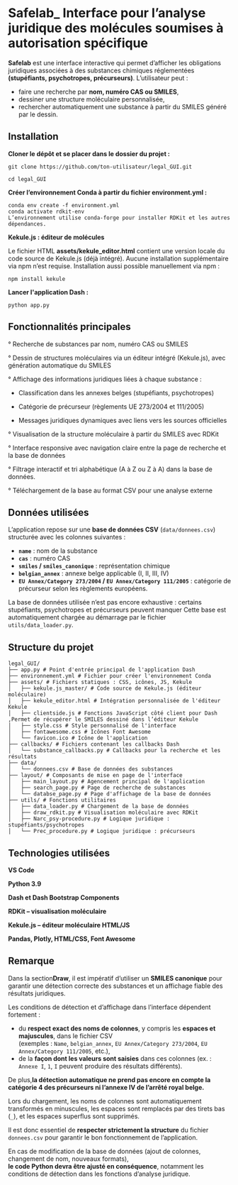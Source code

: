 # Safelab_ Interface pour l’analyse juridique des molécules soumises à autorisation spécifique

 **Safelab** est une interface interactive qui permet d’afficher les obligations juridiques associées à des substances chimiques réglementées **(stupéfiants, psychotropes, précurseurs)**.
 L’utilisateur peut :
  - faire une recherche par **nom, numéro CAS ou SMILES**,
  - dessiner une structure moléculaire personnalisée,
  - rechercher automatiquement une substance à partir du SMILES généré par le dessin.

## Installation

**Cloner le dépôt et se placer dans le dossier du projet :**
```text
git clone https://github.com/ton-utilisateur/legal_GUI.git

cd legal_GUI
```
**Créer l’environnement Conda à partir du fichier environment.yml :**
```text
conda env create -f environment.yml
conda activate rdkit-env
L’environnement utilise conda-forge pour installer RDKit et les autres dépendances.
```
**Kekule.js : éditeur de molécules**

Le fichier HTML **assets/kekule_editor.html** contient une version locale du code source de Kekule.js (déjà intégré).
Aucune installation supplémentaire via npm n’est requise.
Installation aussi possible manuellement via npm :
```text
npm install kekule
```
**Lancer l'application Dash :**
```text
python app.py
```

## Fonctionnalités principales

° Recherche de substances par nom, numéro CAS ou SMILES

° Dessin de structures moléculaires via un éditeur intégré (Kekule.js), avec génération automatique du SMILES

° Affichage des informations juridiques liées à chaque substance :

   - Classification dans les annexes belges (stupéfiants, psychotropes)

   - Catégorie de précurseur (règlements UE 273/2004 et 111/2005)

   - Messages juridiques dynamiques avec liens vers les sources officielles

° Visualisation de la structure moléculaire à partir du SMILES avec RDKit

° Interface responsive avec navigation claire entre la page de recherche et la base de données

° Filtrage interactif et tri alphabétique (A à Z ou Z à A) dans la base de données.

° Téléchargement de la base au format CSV pour une analyse externe
## Données utilisées

L’application repose sur une **base de données CSV** (`data/donnees.csv`) structurée avec les colonnes suivantes :

- **`name`** : nom de la substance
- **`cas`** : numéro CAS
- **`smiles` / `smiles_canonique`** : représentation chimique
- **`belgian_annex`** : annexe belge applicable (I, II, III, IV)
- **`EU Annex/Category 273/2004` / `EU Annex/Category 111/2005`** : catégorie de précurseur selon les règlements européens.
  
La base de données utilisée n’est pas encore exhaustive : certains stupéfiants, psychotropes et précurseurs peuvent manquer
Cette base est automatiquement chargée au démarrage par le fichier `utils/data_loader.py`.

## Structure du projet

```text
legal_GUI/
├── app.py # Point d'entrée principal de l'application Dash
├── environnement.yml # Fichier pour créer l'environnement Conda
├── assets/ # Fichiers statiques : CSS, icônes, JS, Kekule
│   ├── kekule.js_master/ # Code source de Kekule.js (éditeur moléculaire)
│   ├── kekule_editor.html # Intégration personnalisée de l'éditeur Kekule
│   ├── clientside.js # Fonctions JavaScript côté client pour Dash ,Permet de récupérer le SMILES dessiné dans l’éditeur Kekule
│   ├── style.css # Style personnalisé de l'interface
│   ├── fontawesome.css # Icônes Font Awesome
│   └── favicon.ico # Icône de l'application
├── callbacks/ # Fichiers contenant les callbacks Dash
│   └── substance_callbacks.py # Callbacks pour la recherche et les résultats
├── data/
│   └── donnees.csv # Base de données des substances
├── layout/ # Composants de mise en page de l'interface
│   ├── main_layout.py # Agencement principal de l'application
│   ├── search_page.py # Page de recherche de substances
│   └── databse_page.py # Page d'affichage de la base de données
├── utils/ # Fonctions utilitaires
│   ├── data_loader.py # Chargement de la base de données
│   ├── draw_rdkit.py # Visualisation moléculaire avec RDKit
│   ├── Narc_psy-procedure.py # Logique juridique : stupéfiants/psychotropes
│   └── Prec_procedure.py # Logique juridique : précurseurs
```


## Technologies utilisées
 **VS Code**
 
  **Python 3.9**

  **Dash et Dash Bootstrap Components**

  **RDKit – visualisation moléculaire**

  **Kekule.js – éditeur moléculaire HTML/JS**

  **Pandas, Plotly, HTML/CSS, Font Awesome**

## Remarque
Dans la section**Draw**, il est impératif d’utiliser un **SMILES canonique** pour garantir une détection correcte des substances et un affichage fiable des résultats juridiques.

Les conditions de détection et d’affichage dans l’interface dépendent fortement :

- du **respect exact des noms de colonnes**, y compris les **espaces et majuscules**, dans le fichier CSV  
  (exemples : `Name`, `belgian_annex`, `EU Annex/Category 273/2004`, `EU Annex/Category 111/2005`, etc.),
- de la **façon dont les valeurs sont saisies** dans ces colonnes (ex. : `Annexe I`, `1`, `I` peuvent produire des résultats différents).
  
De plus,**la détection automatique ne prend pas encore en compte la catégorie 4 des précurseurs ni l’annexe IV de l’arrêté royal belge.**

Lors du chargement, les noms de colonnes sont automatiquement transformés en minuscules, les espaces sont remplacés par des tirets bas (`_`), et les espaces superflus sont supprimés.

Il est donc essentiel de **respecter strictement la structure** du fichier `donnees.csv` pour garantir le bon fonctionnement de l’application.

 En cas de modification de la base de données (ajout de colonnes, changement de nom, nouveaux formats),  
**le code Python devra être ajusté en conséquence**, notamment les conditions de détection dans les fonctions d’analyse juridique.

